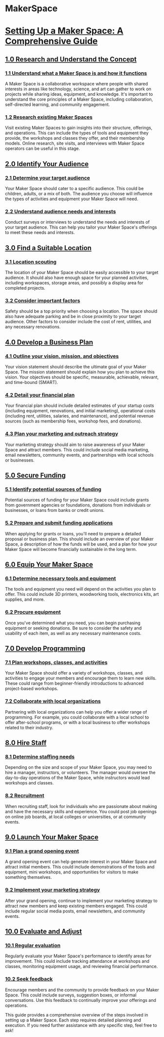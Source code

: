 # MakerSpace

# [Setting Up a Maker Space: A Comprehensive Guide](#)

## [1.0 Research and Understand the Concept](https://github.com/mrthomware/MakerSpace/tree/main/MakerSpace/1.0_Research_and_Understand_the_Concept)

### [1.1 Understand what a Maker Space is and how it functions](https://github.com/mrthomware/MakerSpace/tree/main/MakerSpace/1.1_Understand_what_a_Maker_Space_is_and_how_it_functions)
A Maker Space is a collaborative workspace where people with shared interests in areas like technology, science, and art can gather to work on projects while sharing ideas, equipment, and knowledge. It's important to understand the core principles of a Maker Space, including collaboration, self-directed learning, and community engagement.

### [1.2 Research existing Maker Spaces](https://github.com/mrthomware/MakerSpace/tree/main/MakerSpace/1.2_Research_existing_Maker_Spaces)
Visit existing Maker Spaces to gain insights into their structure, offerings, and operations. This can include the types of tools and equipment they provide, the workshops and classes they offer, and their membership models. Online research, site visits, and interviews with Maker Space operators can be useful in this stage.

## [2.0 Identify Your Audience](https://github.com/mrthomware/MakerSpace/tree/main/MakerSpace/2.0_Identify_Your_Audience)

### [2.1 Determine your target audience](https://github.com/mrthomware/MakerSpace/tree/main/MakerSpace/2.1_Determine_your_target_audience)
Your Maker Space should cater to a specific audience. This could be children, adults, or a mix of both. The audience you choose will influence the types of activities and equipment your Maker Space will need.

### [2.2 Understand audience needs and interests](https://github.com/mrthomware/MakerSpace/tree/main/MakerSpace/2.2_Understand_audience_needs_and_interests)
Conduct surveys or interviews to understand the needs and interests of your target audience. This can help you tailor your Maker Space's offerings to meet these needs and interests.

## [3.0 Find a Suitable Location](https://github.com/mrthomware/MakerSpace/tree/main/MakerSpace/3.0_Find_a_Suitable_Location)

### [3.1 Location scouting](https://github.com/mrthomware/MakerSpace/tree/main/MakerSpace/3.1_Location_scouting)
The location of your Maker Space should be easily accessible to your target audience. It should also have enough space for your planned activities, including workspaces, storage areas, and possibly a display area for completed projects.

### [3.2 Consider important factors](https://github.com/mrthomware/MakerSpace/tree/main/MakerSpace/3.2_Consider_important_factors)
Safety should be a top priority when choosing a location. The space should also have adequate parking and be in close proximity to your target audience. Other factors to consider include the cost of rent, utilities, and any necessary renovations.

## [4.0 Develop a Business Plan](https://github.com/mrthomware/MakerSpace/tree/main/MakerSpace/4.0_Develop_a_Business_Plan)

### [4.1 Outline your vision, mission, and objectives](https://github.com/mrthomware/MakerSpace/tree/main/MakerSpace/4.1_Outline_your_vision%2C_mission%2C_and_objectives)
Your vision statement should describe the ultimate goal of your Maker Space. The mission statement should explain how you plan to achieve this vision. Your objectives should be specific, measurable, achievable, relevant, and time-bound (SMART).

### [4.2 Detail your financial plan](https://github.com/mrthomware/MakerSpace/tree/main/MakerSpace/4.2_Detail_your_financial_plan)
Your financial plan should include detailed estimates of your startup costs (including equipment, renovations, and initial marketing), operational costs (including rent, utilities, salaries, and maintenance), and potential revenue sources (such as membership fees, workshop fees, and donations).

### [4.3 Plan your marketing and outreach strategy](https://github.com/mrthomware/MakerSpace/tree/main/MakerSpace/4.3_Plan_your_marketing_and_outreach_strategy)
Your marketing strategy should aim to raise awareness of your Maker Space and attract members. This could include social media marketing, email newsletters, community events, and partnerships with local schools or businesses.

## [5.0 Secure Funding](https://github.com/mrthomware/MakerSpace/tree/main/MakerSpace/5.0_Secure_Funding)

### [5.1 Identify potential sources of funding](https://github.com/mrthomware/MakerSpace/tree/main/MakerSpace/5.1_Identify_potential_sources_of_funding)
Potential sources of funding for your Maker Space could include grants from government agencies or foundations, donations from individuals or businesses, or loans from banks or credit unions.

### [5.2 Prepare and submit funding applications](#52-prepare-and-submit-funding-applications)
When applying for grants or loans, you'll need to prepare a detailed proposal or business plan. This should include an overview of your Maker Space, a description of how the funds will be used, and a plan for how your Maker Space will become financially sustainable in the long term.

## [6.0 Equip Your Maker Space](https://github.com/mrthomware/MakerSpace/tree/main/MakerSpace/6.0_Equip_Your_Maker_Space)

### [6.1 Determine necessary tools and equipment](https://github.com/mrthomware/MakerSpace/tree/main/MakerSpace/6.1_Determine_necessary_tools_and_equipment)
The tools and equipment you need will depend on the activities you plan to offer. This could include 3D printers, woodworking tools, electronics kits, art supplies, and more.

### [6.2 Procure equipment](https://github.com/mrthomware/MakerSpace/tree/main/MakerSpace/6.2_Procure_equipment)
Once you've determined what you need, you can begin purchasing equipment or seeking donations. Be sure to consider the safety and usability of each item, as well as any necessary maintenance costs.

## [7.0 Develop Programming](https://github.com/mrthomware/MakerSpace/tree/main/MakerSpace/7.0_Develop_Programming)

### [7.1 Plan workshops, classes, and activities](https://github.com/mrthomware/MakerSpace/tree/main/MakerSpace/7.1_Plan_workshops%2C_classes%2C_and_activities)
Your Maker Space should offer a variety of workshops, classes, and activities to engage your members and encourage them to learn new skills. These could range from beginner-friendly introductions to advanced project-based workshops.

### [7.2 Collaborate with local organizations](https://github.com/mrthomware/MakerSpace/tree/main/MakerSpace/7.2_Collaborate_with_local_organizations)
Partnering with local organizations can help you offer a wider range of programming. For example, you could collaborate with a local school to offer after-school programs, or with a local business to offer workshops related to their industry.

## [8.0 Hire Staff](https://github.com/mrthomware/MakerSpace/tree/main/MakerSpace/8.0_Hire_Staff)

### [8.1 Determine staffing needs](https://github.com/mrthomware/MakerSpace/tree/main/MakerSpace/8.1_Determine_staffing_needs)
Depending on the size and scope of your Maker Space, you may need to hire a manager, instructors, or volunteers. The manager would oversee the day-to-day operations of the Maker Space, while instructors would lead workshops and classes.

### [8.2 Recruitment](https://github.com/mrthomware/MakerSpace/tree/main/MakerSpace/8.2_Recruitment)
When recruiting staff, look for individuals who are passionate about making and have the necessary skills and experience. You could post job openings on online job boards, at local colleges or universities, or at community events.

## [9.0 Launch Your Maker Space](https://github.com/mrthomware/MakerSpace/tree/main/MakerSpace/9.0_Launch_Your_Maker_Space)

### [9.1 Plan a grand opening event](https://github.com/mrthomware/MakerSpace/tree/main/MakerSpace/9.1_Plan_a_grand_opening_event)
A grand opening event can help generate interest in your Maker Space and attract initial members. This could include demonstrations of the tools and equipment, mini workshops, and opportunities for visitors to make something themselves.

### [9.2 Implement your marketing strategy](https://github.com/mrthomware/MakerSpace/tree/main/MakerSpace/9.2_Implement_your_marketing_strategy)
After your grand opening, continue to implement your marketing strategy to attract new members and keep existing members engaged. This could include regular social media posts, email newsletters, and community events.

## [10.0 Evaluate and Adjust](https://github.com/mrthomware/MakerSpace/tree/main/MakerSpace/10.0_Evaluate_and_Adjust)

### [10.1 Regular evaluation](https://github.com/mrthomware/MakerSpace/tree/main/MakerSpace/10.1_Regular_evaluation)
Regularly evaluate your Maker Space's performance to identify areas for improvement. This could include tracking attendance at workshops and classes, monitoring equipment usage, and reviewing financial performance.

### [10.2 Seek feedback](https://github.com/mrthomware/MakerSpace/tree/main/MakerSpace/10.2_Seek_feedback)
Encourage members and the community to provide feedback on your Maker Space. This could include surveys, suggestion boxes, or informal conversations. Use this feedback to continually improve your offerings and operations.

This guide provides a comprehensive overview of the steps involved in setting up a Maker Space. Each step requires detailed planning and execution. If you need further assistance with any specific step, feel free to ask!

